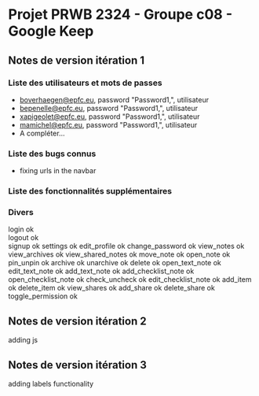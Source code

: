 # Projet PRWB 2324 - Groupe c08 - Google Keep

## Notes de version itération 1 

  


### Liste des utilisateurs et mots de passes

  * boverhaegen@epfc.eu, password "Password1,", utilisateur
  * bepenelle@epfc.eu, password "Password1,", utilisateur
  * xapigeolet@epfc.eu, password "Password1,", utilisateur
  * mamichel@epfc.eu, password "Password1,", utilisateur
  * A compléter...

### Liste des bugs connus

  * fixing urls in the navbar
 
### Liste des fonctionnalités supplémentaires

### Divers

login               ok                
logout              ok                  
signup              ok
settings            ok
edit_profile        ok
change_password     ok
view_notes          ok
view_archives       ok
view_shared_notes   ok
move_note           ok
open_note           ok
pin_unpin           ok
archive             ok
unarchive           ok
delete              ok
open_text_note      ok
edit_text_note      ok
add_text_note       ok
add_checklist_note  ok
open_checklist_note ok
check_uncheck       ok
edit_checklist_note ok
add_item            ok
delete_item         ok
view_shares         ok 
add_share           ok
delete_share        ok
toggle_permission   ok

## Notes de version itération 2

adding js

## Notes de version itération 3 
adding labels functionality 
